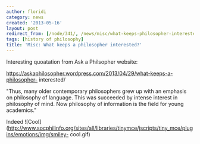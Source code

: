 ```yaml
---
author: floridi
category: news
created: '2013-05-16'
layout: post
redirect_from: [/node/341/, /news/misc/what-keeps-philosopher-interested/]
tags: [history of philosophy]
title: 'Misc: What keeps a philosopher interested?'
---
```

Interesting quoatation from Ask a Philsopher website:

https://askaphilosopher.wordpress.com/2013/04/29/what-keeps-a-philosopher-
interested/

"Thus, many older contemporary philosophers grew up with an emphasis on
philosophy of language. This was succeeded by intense interest in philosophy
of mind. Now philosophy of information is the field for young academics."

Indeed
![Cool](http://www.socphilinfo.org/sites/all/libraries/tinymce/jscripts/tiny_mce/plugins/emotions/img/smiley-
cool.gif)

